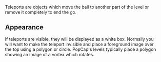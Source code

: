 Teleports are objects which move the ball to another part of the level or remove it completely to end the go.

## Appearance ##
If teleports are visible, they will be displayed as a white box. Normally you will want to make the teleport invisible and place a foreground image over the top using a polygon or circle. PopCap's levels typically place a polygon showing an image of a vortex which rotates.